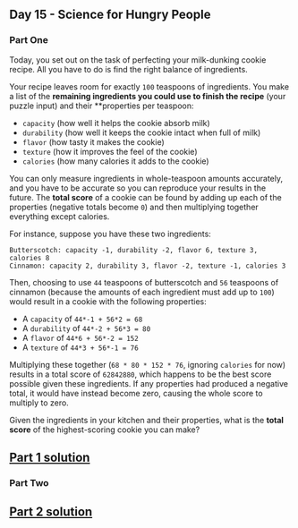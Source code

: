 ## Day 15 - Science for Hungry People

### Part One

Today, you set out on the task of perfecting your milk-dunking cookie recipe. All you have to do
is find the right balance of ingredients.

Your recipe leaves room for exactly `100` teaspoons of ingredients. You make a list of
the **remaining ingredients you could use to finish the recipe** (your puzzle input) and their
**properties per teaspoon:

 * `capacity` (how well it helps the cookie absorb milk)
 * `durability` (how well it keeps the cookie intact when full of milk)
 * `flavor` (how tasty it makes the cookie)
 * `texture` (how it improves the feel of the cookie)
 * `calories` (how many calories it adds to the cookie)

You can only measure ingredients in whole-teaspoon amounts accurately, and you have to be accurate
so you can reproduce your results in the future. The **total score** of a cookie can be found
by adding up each of the properties (negative totals become `0`) and then multiplying together
everything except calories.

For instance, suppose you have these two ingredients:

```
Butterscotch: capacity -1, durability -2, flavor 6, texture 3, calories 8
Cinnamon: capacity 2, durability 3, flavor -2, texture -1, calories 3
```

Then, choosing to use `44` teaspoons of butterscotch and `56` teaspoons of cinnamon (because
the amounts of each ingredient must add up to `100`) would result in a cookie with
the following properties:

 * A `capacity` of `44*-1 + 56*2 = 68`
 * A `durability` of `44*-2 + 56*3 = 80`
 * A `flavor` of `44*6 + 56*-2 = 152`
 * A `texture` of `44*3 + 56*-1 = 76`

Multiplying these together (`68 * 80 * 152 * 76`, ignoring `calories` for now) results in
a total score of `62842880`, which happens to be the best score possible given these ingredients.
If any properties had produced a negative total, it would have instead become zero, causing
the whole score to multiply to zero.

Given the ingredients in your kitchen and their properties, what is the **total score** of
the highest-scoring cookie you can make?

[Part 1 solution][1]
--------------------

### Part Two



[Part 2 solution][2]
--------------------


[1]: part_1.py
[2]: part_2.py